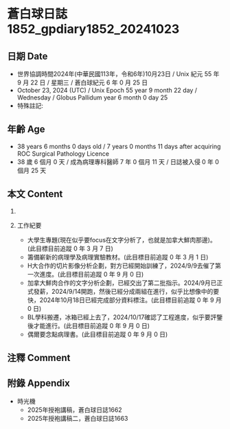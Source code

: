 [_metadata_:encoding]: - "utf-8"
[_metadata_:language]: - "zh-Hant-TW"
[_metadata_:fileformat]: - "markdown"
[_metadata_:MIME_type]: - "text/plain"
[_metadata_:markdown_version]: - "commonmark version 0.30"
[_metadata_:markdown_spec]: - "https://spec.commonmark.org/0.30/"

# 蒼白球日誌1852_gpdiary1852_20241023 #

## 日期 Date ##

* 世界協調時間2024年(中華民國113年，令和6年)10月23日 / Unix 紀元 55 年 9 月 22 日 / 星期三 / 蒼白球紀元 6 年 0 月 25 日
* October 23, 2024 (UTC) / Unix Epoch 55 year 9 month 22 day / Wednesday / Globus Pallidum year 6 month 0 day 25
* 特殊註記:

## 年齡 Age ##

* 38 years 6 months 0 days old / 7 years 0 months 11 days after acquiring ROC Surgical Pathology Licence
* 38 歲 6 個月 0 天 / 成為病理專科醫師 7 年 0 個月 11 天 / 日誌被入侵 0 年 0 個月 25 天

## 本文 Content ##

1. 

2. 工作紀要

    - 大學生專題(現在似乎要focus在文字分析了，也就是加拿大鮮肉那邊)。(此目標目前追蹤 0 年 3 月 7 日)
    - 籌備嶄新的病理學及病理實驗教材。(此目標目前追蹤 0 年 3 月 1 日)
    - H大合作的切片影像分析企劃，對方已經開始訓練了，2024/9/9去催了第一次進度。(此目標目前追蹤 0 年 9 月 0 日)
    - 加拿大鮮肉合作的文字分析企劃，已經交出了第二批指示。2024/9月已正式發薪，2024/9/14開跑，然後已經分成兩組在進行，似乎比想像中的要快，2024年10月18日已經完成部分資料標注。(此目標目前追蹤 0 年 9 月 0 日)
    - BL學科搬遷，冰箱已經上去了，2024/10/17確認了工程進度，似乎要評鑒後才能進行。(此目標目前追蹤 0 年 9 月 0 日)
    - 偶爾要念點病理書。(此目標目前追蹤 0 年 9 月 0 日)

## 注釋 Comment ##


## 附錄 Appendix ##

* 時光機
    - 2025年授袍講稿，蒼白球日誌1662
    - 2025年授袍講稿二，蒼白球日誌1663
